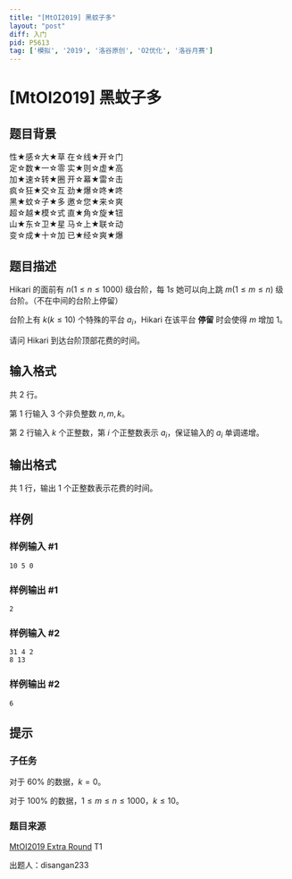 ```yaml
---
title: "[MtOI2019] 黑蚊子多"
layout: "post"
diff: 入门
pid: P5613
tag: ['模拟', '2019', '洛谷原创', 'O2优化', '洛谷月赛']
---
```

# [MtOI2019] 黑蚊子多
## 题目背景

性★感☆大★草  在☆线★开☆门  
定☆数★一☆零  实★则☆虚★高  
加★速☆转★圈  开☆幕★雷☆击  
疯☆狂★交☆互  劲★爆☆咚★咚  
黑★蚊☆子★多  邀☆您★来☆爽  
超☆越★模☆式  直★角☆旋★钮  
山★东☆卫★星  马☆上★联☆动  
变☆成★十☆加  已★经☆爽★爆
## 题目描述

Hikari 的面前有 $n(1\leq n\leq 1000)$ 级台阶，每 $1s$ 她可以向上跳 $m(1\leq m\leq n)$ 级台阶。（不在中间的台阶上停留）

台阶上有 $k(k\leq 10)$ 个特殊的平台 $a_i$，Hikari 在该平台 **停留** 时会使得 $m$ 增加 $1$。

请问 Hikari 到达台阶顶部花费的时间。
## 输入格式

共 $2$ 行。

第 $1$ 行输入 $3$ 个非负整数 $n,m,k$。

第 $2$ 行输入 $k$ 个正整数，第 $i$ 个正整数表示 $a_i$，保证输入的 $a_i$ 单调递增。
## 输出格式

共 $1$ 行，输出 $1$ 个正整数表示花费的时间。
## 样例

### 样例输入 #1
```
10 5 0
```
### 样例输出 #1
```
2
```
### 样例输入 #2
```
31 4 2
8 13
```
### 样例输出 #2
```
6
```
## 提示

### 子任务

对于 $60\%$ 的数据，$k=0$。

对于 $100\%$ 的数据，$1\leq m\leq n\leq 1000$，$k\leq 10$。

### 题目来源

[MtOI2019 Extra Round](https://www.luogu.org/contest/22614) T1

出题人：disangan233

